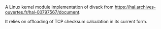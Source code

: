 A Linux kernel module implementation of divack from https://hal.archives-ouvertes.fr/hal-00797567/document.

It relies on offloading of TCP checksum calculation in its current form.
